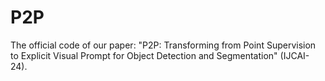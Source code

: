 # P2P
The official code of our paper: "P2P: Transforming from Point Supervision to Explicit Visual Prompt for Object Detection and Segmentation" (IJCAI-24).
